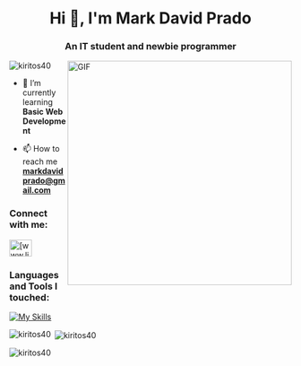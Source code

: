 <h1 align="center">Hi 👋, I'm Mark David Prado</h1>
<h3 align="center">An IT student and newbie programmer</h3>
<img align="right" alt="GIF" width="400" src="https://media.tenor.com/ojD7kYfG7FsAAAAi/marin-marin-kitagawa.gif">

<p align="left"> <img src="https://komarev.com/ghpvc/?username=kiritos40&label=Profile%20views&color=0e75b6&style=flat" alt="kiritos40" /> </p>

- 🌱 I’m currently learning **Basic Web Development**

- 📫 How to reach me **markdavidprado@gmail.com**


<h3 align="left">Connect with me:</h3>
<p align="left">
<a href="https://www.linkedin.com/in/mddp" target="blank"><img align="center" src="https://raw.githubusercontent.com/rahuldkjain/github-profile-readme-generator/master/src/images/icons/Social/linked-in-alt.svg" alt="[www.linkedin.com/in/mddp](https://www.linkedin.com/in/mddp)" height="30" width="40" /></a>

<h3 align="left">Languages and Tools I touched:</h3>

[![My Skills](https://skillicons.dev/icons?i=latex,java,linux,html,css,js,nodejs,py,figma,flutter,dart,mysql&perline=6)](https://skillicons.dev)

<p><img align="left" src="https://github-readme-stats.vercel.app/api/top-langs?username=kiritos40&show_icons=true&locale=en&layout=compact&theme=transparent" alt="kiritos40" /></p>

<p>&nbsp;<img align="center" src="https://github-readme-stats.vercel.app/api?username=kiritos40&show_icons=true&locale=en&theme=transparent" alt="kiritos40" /></p>

<p><img align="center" src="https://github-readme-streak-stats.herokuapp.com/?user=kiritos40&theme=transparent" alt="kiritos40" /></p>

